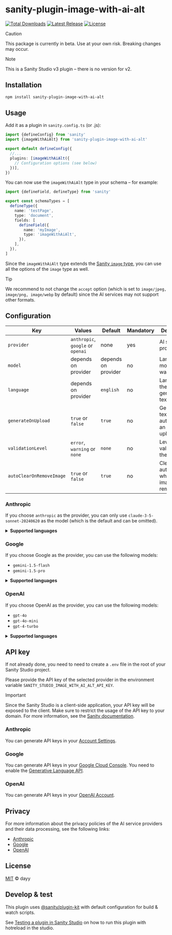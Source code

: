 # sanity-plugin-image-with-ai-alt

<a href="https://www.npmjs.com/package/sanity-plugin-image-with-ai-alt"><img src="https://img.shields.io/npm/dt/sanity-plugin-image-with-ai-alt.svg" alt="Total Downloads"></a>
<a href="https://github.com/dayy-com/sanity-plugin-image-with-ai-alt/releases"><img src="https://img.shields.io/npm/v/sanity-plugin-image-with-ai-alt.svg" alt="Latest Release"></a>
<a href="https://github.com/dayy-com/sanity-plugin-image-with-ai-alt/blob/main/LICENSE"><img src="https://img.shields.io/npm/l/sanity-plugin-image-with-ai-alt.svg" alt="License"></a>

> [!CAUTION]
> This package is currently in beta. Use at your own risk. Breaking changes may occur.

> [!NOTE]
> This is a Sanity Studio v3 plugin – there is no version for v2.

## Installation

```sh
npm install sanity-plugin-image-with-ai-alt
```

## Usage

Add it as a plugin in `sanity.config.ts` (or .js):

```ts
import {defineConfig} from 'sanity'
import {imageWithAiAlt} from 'sanity-plugin-image-with-ai-alt'

export default defineConfig({
  //...
  plugins: [imageWithAiAlt({
    // Configuration options (see below)
  })],
})
```

You can now use the `imageWithAiAlt` type in your schema – for example:

```ts
import {defineField, defineType} from 'sanity'

export const schemaTypes = [
  defineType({
    name: 'testPage',
    type: 'document',
    fields: [
      defineField({
        name: 'myImage',
        type: 'imageWithAiAlt',
      }),
    ],
  }),
]
```

Since the `imageWithAiAlt` type extends the [Sanity `image` type](https://www.sanity.io/docs/image-type), you can use all the options of the `image` type as well.

> [!TIP]
> We recommend to not change the `accept` option (which is set to `image/jpeg, image/png, image/webp` by default) since the AI services may not support other formats.

## Configuration

| Key                      | Values                            | Default             | Mandatory           | Description                                           |
| ------------------------ | --------------------------------- | ------------------- | ------------------- | ----------------------------------------------------- |
| `provider`               | `anthropic`, `google` or `openai` | none                | yes                 | AI service provider                                   |
| `model`                  | depends on provider               | depends on provider | no                  | Language model you want to use                        |
| `language`               | depends on provider               | `english`           | no                  | Language of the generated text                        |
| `generateOnUpload`       | `true` or `false`                 | `true`              | no                  | Generate alt text automatically an image is uploaded  |
| `validationLevel`        | `error`, `warning` or `none`      | `none`              | no                  | Level of validation for the alt text                  |
| `autoClearOnRemoveImage` | `true` or `false`                 | `true`              | no                  | Clear alt text automatically when an image is removed |

### Anthropic

If you choose `anthropic` as the provider, you can only use `claude-3-5-sonnet-20240620` as the model (which is the default and can be omitted).

<details>
<summary><strong>Supported languages</strong></summary>

Following languages are supported:
- `chinese`
- `english`
- `french`
- `german`
- `hindi`
- `italian`
- `japanese`
- `korean`
- `polish`
- `portuguese`
- `russian`
- `spanish`
- `turkish`
</details>

### Google

If you choose Google as the provider, you can use the following models:
- `gemini-1.5-flash`
- `gemini-1.5-pro`

<details>
<summary><strong>Supported languages</strong></summary>

- `arabic`
- `bengali`
- `bulgarian`
- `chinese`
- `croatian`
- `czech`
- `danish`
- `dutch`
- `english`
- `estonian`
- `finnish`
- `french`
- `german`
- `greek`
- `hebrew`
- `hindi`
- `hungarian`
- `indonesian`
- `italian`
- `japanese`
- `korean`
- `latvian`
- `lithuanian`
- `norwegian`
- `polish`
- `portuguese`
- `romanian`
- `russian`
- `serbian`
- `slovak`
- `slovenian`
- `spanish`
- `swahili`
- `swedish`
- `thai`
- `turkish`
- `ukrainian`
- `vietnamese`
</details>

### OpenAI

If you choose OpenAI as the provider, you can use the following models:
- `gpt-4o`
- `gpt-4o-mini`
- `gpt-4-turbo`

<details>
<summary><strong>Supported languages</strong></summary>

- `albanian`
- `amharic`
- `arabic`
- `armenian`
- `bengali`
- `bosnian`
- `bulgarian`
- `burmese`
- `catalan`
- `chinese`
- `croatian`
- `czech`
- `danish`
- `dutch`
- `english`
- `estonian`
- `finnish`
- `french`
- `georgian`
- `german`
- `greek`
- `gujarati`
- `hindi`
- `hungarian`
- `icelandic`
- `indonesian`
- `italian`
- `japanese`
- `kannada`
- `kazakh`
- `korean`
- `latvian`
- `lithuanian`
- `macedonian`
- `malay`
- `malayalam`
- `marathi`
- `mongolian`
- `norwegian`
- `persian`
- `polish`
- `portuguese`
- `punjabi`
- `romanian`
- `russian`
- `serbian`
- `slovak`
- `slovenian`
- `somali`
- `spanish`
- `swahili`
- `swedish`
- `tagalog`
- `tamil`
- `telugu`
- `thai`
- `turkish`
- `ukrainian`
- `urdu`
- `vietnamese`
</details>

## API key

If not already done, you need to need to create a `.env` file in the root of your Sanity Studio project.

Please provide the API key of the selected provider in the environment variable `SANITY_STUDIO_IMAGE_WITH_AI_ALT_API_KEY`.

> [!IMPORTANT]
> Since the Sanity Studio is a client-side application, your API key will be exposed to the client. Make sure to restrict the usage of the API key to your domain. For more information, see the [Sanity documentation](https://www.sanity.io/docs/environment-variables).

### Anthropic

You can generate API keys in your [Account Settings](https://console.anthropic.com/account/keys).

### Google

You can generate API keys in your [Google Cloud Console](https://console.cloud.google.com/apis/credentials). You need to enable the [Generative Language API](https://console.cloud.google.com/apis/api/generativelanguage.googleapis.com).

### OpenAI

You can generate API keys in your [OpenAI Account](https://platform.openai.com/api-keys).

## Privacy

For more information about the privacy policies of the AI service providers and their data processing, see the following links:

- [Anthropic](https://support.anthropic.com/en/collections/4078534-privacy-legal)
- [Google](https://ai.google.dev/gemini-api/terms)
- [OpenAI](https://openai.com/policies/privacy-policy)

## License

[MIT](LICENSE) © dayy

## Develop & test

This plugin uses [@sanity/plugin-kit](https://github.com/sanity-io/plugin-kit) with default configuration for build & watch scripts.

See [Testing a plugin in Sanity Studio](https://github.com/sanity-io/plugin-kit#testing-a-plugin-in-sanity-studio) on how to run this plugin with hotreload in the studio.
